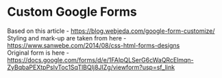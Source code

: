 # Custom Google Forms

Based on this article - https://blog.webjeda.com/google-form-customize/  
Styling and mark-up are taken from here  - https://www.sanwebe.com/2014/08/css-html-forms-designs  
Original form is here - https://docs.google.com/forms/d/e/1FAIpQLSerG6cWaQRcElmqn-ZyBqbaPEXtpPslvToc1SqTlBQIj8JIZg/viewform?usp=sf_link  